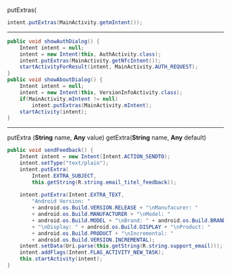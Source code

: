
putExtras(


```java
intent.putExtras(MainActivity.getmIntent());
```
-------------------------

```java
public void showAuthDialog() {  
	Intent intent = null;  
	intent = new Intent(this, AuthActivity.class);  
	intent.putExtras(MainActivity.getNfcIntent());  
	startActivityForResult(intent, MainActivity.AUTH_REQUEST);  
}
public void showAboutDialog() {  
	Intent intent = null;  
	intent = new Intent(this, VersionInfoActivity.class);  
	if(MainActivity.mIntent != null)  
		intent.putExtras(MainActivity.mIntent);  
	startActivity(intent);  
}
```
-------------------------

putExtra (**String** name, **Any** value)
getExtra(**String** name, **Any** default)
```java
public void sendFeedback() {  
	Intent intent = new Intent(Intent.ACTION_SENDTO);  
	intent.setType("text/plain");  
	intent.putExtra(
		Intent.EXTRA_SUBJECT,  
		this.getString(R.string.email_titel_feedback));  
		
	intent.putExtra(Intent.EXTRA_TEXT, 
		"Android Version: "  
		+ android.os.Build.VERSION.RELEASE + "\nManufacurer: "  
		+ android.os.Build.MANUFACTURER + "\nModel: "  
		+ android.os.Build.MODEL + "\nBrand: " + android.os.Build.BRAND  
		+ "\nDisplay: " + android.os.Build.DISPLAY + "\nProduct: "  
		+ android.os.Build.PRODUCT + "\nIncremental: "  
		+ android.os.Build.VERSION.INCREMENTAL);  
	intent.setData(Uri.parse(this.getString(R.string.support_email)));  
	intent.addFlags(Intent.FLAG_ACTIVITY_NEW_TASK);  
	this.startActivity(intent);  
}
```
<!--stackedit_data:
eyJoaXN0b3J5IjpbLTc5MTQxMzQxNyw3NjM2NTY2ODJdfQ==
-->